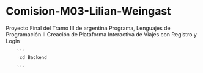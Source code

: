 # Comision-M03-Lilian-Weingast
Proyecto Final del Tramo III de argentina Programa, Lenguajes de Programación II Creación de Plataforma Interactiva de Viajes con Registro y Login

        ```
         cd Backend

        ```
